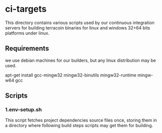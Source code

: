 # ci-targets #

This directory contains various scripts used by our continuous integration servers
for building terracoin binaries for linux and windows 32+64 bits platforms under linux.

## Requirements ##

we use debian machines for our builders, but any linux distribution may be used.

apt-get install gcc-mingw32 mingw32-binutils mingw32-runtime mingw-w64 gcc


## Scripts ##

### 1.env-setup.sh ###

This script fetches project dependencies source files once,
storing them in a directory where following build steps scripts
may get them for building.


